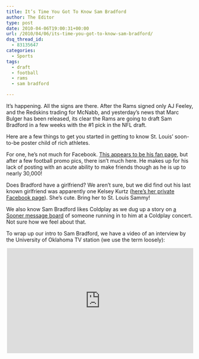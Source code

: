 ```yaml
---
title: It’s Time You Got To Know Sam Bradford
author: The Editor
type: post
date: 2010-04-06T19:00:31+00:00
url: /2010/04/06/its-time-you-got-to-know-sam-bradford/
dsq_thread_id:
  - 83135647
categories:
  - Sports
tags:
  - draft
  - football
  - rams
  - sam bradford

---
```

It&#8217;s happening. All the signs are there. After the Rams signed only AJ Feeley, and the Redskins trading for McNabb, and yesterday&#8217;s news that Marc Bulger has been released, its clear the Rams are going to draft Sam Bradford in a few weeks with the #1 pick in the NFL draft.

Here are a few things to get you started in getting to know St. Louis&#8217; soon-to-be poster child of rich athletes.

For one, he&#8217;s not much for Facebook. <a href="http://www.facebook.com/pages/Sam-Bradford/101002170547" target="_blank">This appears to be his fan page</a>, but after a few football promo pics, there isn&#8217;t much here. He makes up for his lack of posting with an acute ability to make friends though as he is up to nearly 30,000!

Does Bradford have a girlfriend? We aren&#8217;t sure, but we did find out his last known girlfriend was apparently one Kelsey Kurtz (<a href="http://www.facebook.com/profile.php?id=1179053617" target="_blank">here&#8217;s her private Facebook page</a>). She&#8217;s cute. Bring her to St. Louis Sammy!

We also know Sam Bradford likes Coldplay as we dug up a story on <a href="http://www.soonerfans.com/forums/showthread.php?t=124638" target="_blank">a Sooner message board</a> of someone running in to him at a Coldplay concert. Not sure how we feel about that.

To wrap up our intro to Sam Bradford, we have a video of an interview by the University of Oklahoma TV station (we use the term loosely):

<span class="embed-youtube" style="text-align:center; display: block;"><iframe class='youtube-player' type='text/html' width='500' height='282' src='http://www.youtube.com/embed/k59hCnuMcoQ?version=3&#038;rel=1&#038;fs=1&#038;autohide=2&#038;showsearch=0&#038;showinfo=1&#038;iv_load_policy=1&#038;wmode=transparent' allowfullscreen='true' style='border:0;'></iframe></span>